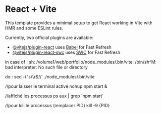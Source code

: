 # React + Vite

This template provides a minimal setup to get React working in Vite with HMR and some ESLint rules.

Currently, two official plugins are available:

- [@vitejs/plugin-react](https://github.com/vitejs/vite-plugin-react/blob/main/packages/plugin-react/README.md) uses [Babel](https://babeljs.io/) for Fast Refresh
- [@vitejs/plugin-react-swc](https://github.com/vitejs/vite-plugin-react-swc) uses [SWC](https://swc.rs/) for Fast Refresh






in case of : 
sh: /volume1/web/portfolio/node_modules/.bin/vite: /bin/sh^M: bad interpreter: No such file or directory

do : 
sed -i 's/\r$//' ./node_modules/.bin/vite



//pour laisser le terminal activé
nohup npm start &

//affiché les processus 
ps aux | grep 'npm start'


//pour kill le processus (remplacer PID)
kill -9 {PID}
